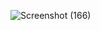 ![Screenshot (166)](https://github.com/Nawron/Ticketpr/assets/128956345/ae98a1f9-3052-44f7-8cdc-666f60a68999)
